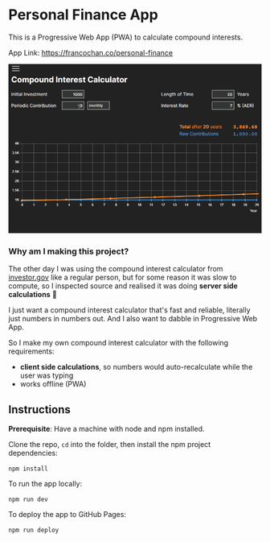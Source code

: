 # Personal Finance App

This is a Progressive Web App (PWA) to calculate compound interests. 

App Link: https://francochan.co/personal-finance

![Demo Gif](/readme-assets/personal-finance-large.gif)

### Why am I making this project?

The other day I was using the compound interest calculator from [investor.gov](https://www.investor.gov/financial-tools-calculators/calculators/compound-interest-calculator) like a regular person, but for some reason it was slow to compute, so I inspected source and realised it was doing **server side calculations** 🤔 

I just want a compound interest calculator that's fast and reliable, literally just numbers in numbers out. And I also want to dabble in Progressive Web App. 

So I make my own compound interest calculator with the following requirements:
- **client side calculations**, so numbers would auto-recalculate while the user was typing
- works offline (PWA)

## Instructions

**Prerequisite**: Have a machine with node and npm installed.

Clone the repo, `cd` into the folder, then install the npm project dependencies:
```
npm install
```

To run the app locally:
```
npm run dev
```

To deploy the app to GitHub Pages:
```
npm run deploy
```